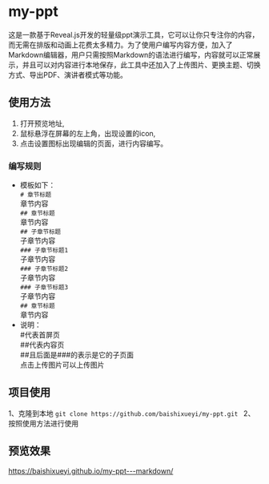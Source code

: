 # my-ppt
这是一款基于Reveal.js开发的轻量级ppt演示工具，它可以让你只专注你的内容，而无需在排版和动画上花费太多精力。为了使用户编写内容方便，加入了Markdown编辑器，用户只需按照Markdown的语法进行编写，内容就可以正常展示，并且可以对内容进行本地保存，此工具中还加入了上传图片、更换主题、切换方式、导出PDF、演讲者模式等功能。
## 使用方法
1. 打开预览地址,
2. 鼠标悬浮在屏幕的左上角，出现设置的icon,
3. 点击设置图标出现编辑的页面，进行内容编写。
### 编写规则
* 模板如下：   
``# 章节标题``   
章节内容   
``## 章节标题``   
章节内容   
``## 子章节标题``   
子章节内容   
``### 子章节标题1``    
子章节内容   
``### 子章节标题2``    
子章节内容   
``### 子章节标题3``    
子章节内容   
``## 章节标题``   
章节内容   
* 说明：  
#代表首屏页  
##代表内容页  
##且后面是###的表示是它的子页面   
点击上传图片可以上传图片   
## 项目使用
1、克隆到本地
``git clone https://github.com/baishixueyi/my-ppt.git
``
2、按照使用方法进行使用
## 预览效果
https://baishixueyi.github.io/my-ppt---markdown/

